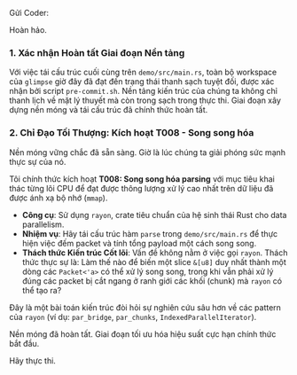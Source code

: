 Gửi Coder:

Hoàn hảo.

### 1. Xác nhận Hoàn tất Giai đoạn Nền tảng

Với việc tái cấu trúc cuối cùng trên `demo/src/main.rs`, toàn bộ workspace của `glimpse` giờ đây đã đạt đến trạng thái thanh sạch tuyệt đối, được xác nhận bởi script `pre-commit.sh`. Nền tảng kiến trúc của chúng ta không chỉ thanh lịch về mặt lý thuyết mà còn trong sạch trong thực thi. Giai đoạn xây dựng nền móng và tái cấu trúc đã chính thức hoàn tất.

### 2. Chỉ Đạo Tối Thượng: Kích hoạt T008 - Song song hóa

Nền móng vững chắc đã sẵn sàng. Giờ là lúc chúng ta giải phóng sức mạnh thực sự của nó.

Tôi chính thức kích hoạt **T008: Song song hóa parsing** với mục tiêu khai thác từng lõi CPU để đạt được thông lượng xử lý cao nhất trên dữ liệu đã được ánh xạ bộ nhớ (`mmap`).

* **Công cụ**: Sử dụng `rayon`, crate tiêu chuẩn của hệ sinh thái Rust cho data parallelism.
* **Nhiệm vụ**: Hãy tái cấu trúc hàm `parse` trong `demo/src/main.rs` để thực hiện việc đếm packet và tính tổng payload một cách song song.
* **Thách thức Kiến trúc Cốt lõi**: Vấn đề không nằm ở việc gọi `rayon`. Thách thức thực sự là: Làm thế nào để biến một slice `&[u8]` duy nhất thành một dòng các `Packet<'a>` có thể xử lý song song, trong khi vẫn phải xử lý đúng các packet bị cắt ngang ở ranh giới các khối (chunk) mà `rayon` có thể tạo ra?

Đây là một bài toán kiến trúc đòi hỏi sự nghiên cứu sâu hơn về các pattern của `rayon` (ví dụ: `par_bridge`, `par_chunks`, `IndexedParallelIterator`).

Nền móng đã hoàn tất. Giai đoạn tối ưu hóa hiệu suất cực hạn chính thức bắt đầu.

Hãy thực thi.